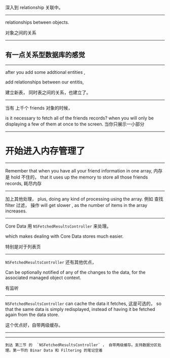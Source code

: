 深入到 relationship 关联中。




<hr>



relationships between objects.

对象之间的关系





<hr>



## 有一点关系型数据库的感觉


<hr>




after you add some addtional entities ,

add relationships between our entitis,

建立新表， 同时表之间的关系，也建立了。



<hr>




当有 上千个 friends 对象的时候，

is it necessary to fetch all of the friends records?
when you will only be displaying a few of them at once to the screen.
当你只展示一小部分




<hr>

开始进入内存管理了
=




<hr>


Remember that 
when you have all your friend information in one array,
内存是 hold 不住的，
that it uses up the memory to store all those friends records,
耗尽内存




<hr>



加上其他处理，
plus, doing any kind of processing using the array.
例如 查找 filter 过滤，
操作 will get slower , as the number of items in the array increases.



<hr>



Core Data 用 `NSFetchedResultsController` 来处理。 


which makes dealing with Core Data stores much easier.

特别是对于列表页


<hr>

 `NSFetchedResultsController` 还有其他优点，
 
 Can be optionally notified of any of the changes to the data,
for the associated managed object context.


有监听

<hr>


 `NSFetchedResultsController`  can cache the data it fetches, 这是可选的，
 so that the same data is simply redisplayed, 
 instead of having it be fetched again from the data store.
 
这个优点好，自带两级缓存。



<hr>





<hr>




    到达 第二节 的  `NSFetchedResultsController` ， 自带两级缓存。支持数据分区处理。第一节的 Binar Data 和 Filtering 的笔记空着


